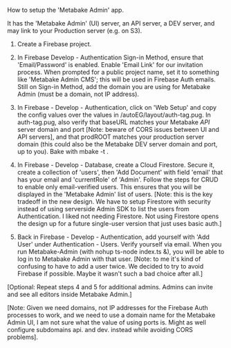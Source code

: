 How to setup the 'Metabake Admin' app.

It has the 'Metabake Admin' (UI) server, an API server, a DEV server, and may link to your Production server (e.g. on S3).

1. Create a Firebase project. 

2. In Firebase Develop - Authentication Sign-in Method, ensure that 'Email/Password' is enabled. Enable 'Email Link' for our invitation process. When prompted for a public project name, set it to something like 'Metabake Admin CMS'; this will be used in Firebase Auth emails. Still on Sign-in Method, add the domain you are using for Metabake Admin (must be a domain, not IP address).

3. In Firebase - Develop - Authentication, click on 'Web Setup' and copy the config values over the values in /autoEG/layout/auth-tag.pug. In auth-tag.pug, also verify that baseURL matches your Metabake *API* server domain and port [Note: beware of CORS issues between UI and API servers], and that prodROOT matches your production server domain (this could also be the Metabake DEV server domain and port, up to you). Bake with mbake -t . 

4. In Firebase - Develop - Database, create a Cloud Firestore. Secure it, create a collection of 'users', then 'Add Document' with field 'email' that has your email and 'currentRole' of 'Admin'. Follow the steps for CRUD to enable only email-verified users. This ensures that you will be displayed in the 'Metabake Admin' list of users.
[Note: this is the key tradeoff in the new design. We have to setup Firestore with security instead of using serverside Admin SDK to list the users from Authentication. I liked not needing Firestore. Not using Firestore opens the design up for a future single-user version that just uses basic auth.]

5. Back in Firebase - Develop - Authentication, add yourself with 'Add User' under Authentication - Users. Verify yourself via email. When you run Metabake-Admin (with nohup ts-node index.ts &), you will be able to log in to Metabake Admin with that user.
[Note: to me it's kind of confusing to have to add a user twice. We decided to try to avoid Firebase if possible. Maybe it wasn't such a bad choice after all.]

[Optional: Repeat steps 4 and 5 for additional admins. Admins can invite and see all editors inside Metabake Admin.]


[Note: Given we need domains, not IP addresses for the Firebase Auth processes to work, and we need to use a domain name for the Metabake Admin UI, I am not sure what the value of using ports is. Might as well configure subdomains api. and dev. instead while avoiding CORS problems].






